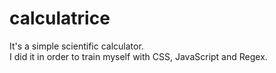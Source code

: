 # calculatrice

It's a simple scientific calculator.  
I did it in order to train myself with CSS, JavaScript and Regex.
